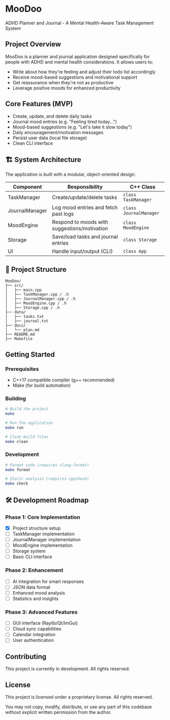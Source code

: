 # MooDoo
ADHD Planner and Journal - A Mental Health-Aware Task Management System

## Project Overview
MooDoo is a planner and journal application designed specifically for people with ADHD and mental health considerations. It allows users to:
- Write about how they're feeling and adjust their todo list accordingly
- Receive mood-based suggestions and motivational support
- Get reassurance when they're not as productive
- Leverage positive moods for enhanced productivity

## Core Features (MVP)
- Create, update, and delete daily tasks
- Journal mood entries (e.g. "Feeling tired today...")
- Mood-based suggestions (e.g. "Let's take it slow today")
- Daily encouragement/motivation messages
- Persist user data (local file storage)
- Clean CLI interface

## 🏗️ System Architecture
The application is built with a modular, object-oriented design:

| Component | Responsibility | C++ Class |
|-----------|----------------|-----------|
| TaskManager | Create/update/delete tasks | `class TaskManager` |
| JournalManager | Log mood entries and fetch past logs | `class JournalManager` |
| MoodEngine | Respond to moods with suggestions/motivation | `class MoodEngine` |
| Storage | Save/load tasks and journal entries | `class Storage` |
| UI | Handle input/output (CLI) | `class App` |

## 📁 Project Structure
```
MooDoo/
├── src/
│   ├── main.cpp
│   ├── TaskManager.cpp / .h
│   ├── JournalManager.cpp / .h
│   ├── MoodEngine.cpp / .h
│   ├── Storage.cpp / .h
├── data/
│   ├── tasks.txt
│   ├── journal.txt
├── docs/
│   └── plan.md
├── README.md
├── Makefile
```

## Getting Started

### Prerequisites
- C++17 compatible compiler (g++ recommended)
- Make (for build automation)

### Building
```bash
# Build the project
make

# Run the application
make run

# Clean build files
make clean
```

### Development
```bash
# Format code (requires clang-format)
make format

# Static analysis (requires cppcheck)
make check
```

## 🛠️ Development Roadmap

### Phase 1: Core Implementation 
- [x] Project structure setup
- [ ] TaskManager implementation
- [ ] JournalManager implementation
- [ ] MoodEngine implementation
- [ ] Storage system
- [ ] Basic CLI interface

### Phase 2: Enhancement
- [ ] AI integration for smart responses
- [ ] JSON data format
- [ ] Enhanced mood analysis
- [ ] Statistics and insights

### Phase 3: Advanced Features
- [ ] GUI interface (Raylib/Qt/ImGui)
- [ ] Cloud sync capabilities
- [ ] Calendar integration
- [ ] User authentication

## Contributing
This project is currently in development. All rights reserved.

## License
This project is licensed under a proprietary license. All rights reserved.

You may not copy, modify, distribute, or use any part of this codebase without explicit written permission from the author.
